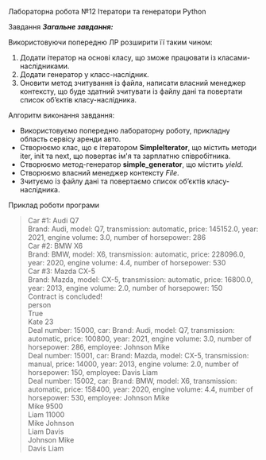 Лабораторна робота №12
Ітератори та генератори Python

Завдання
***Загальне завдання:***

Використовуючи попередню ЛР розширити її таким чином:
1. Додати ітератор на основі класу, що зможе працювати із класами-наслідниками.
2. Додати генератор у класс-наслідник.
3. Оновити метод зчитування із файла, написати власний менеджер контексту, що буде здатний зчитувати із файлу дані та 
   повертати список об’єктів класу-наслідника.


Алгоритм виконання завдання:
- Використовуємо попередню лабораторну роботу, прикладну область сервісу аренди авто.
- Створюємо клас, що є ітератором **SimpleIterator**, що містить методи iter, init та next, що повертає ім'я та зарплатню співробітника.
- Створюємо метод-генератор **simple_generator**, що містить *yield*.
- Створюємо власний менеджер контексту *File*.
- Зчитуємо із файлу дані та повертаємо список об’єктів класу-наслідника.


Приклад роботи програми
> Car #1: Audi Q7 <br>
> Brand: Audi, model: Q7, transmission: automatic, price: 145152.0, year: 2021, engine volume: 3.0, number of horsepower: 286 <br>
> Car #2: BMW X6 <br> 
> Brand: BMW, model: X6, transmission: automatic, price: 228096.0, year: 2020, engine volume: 4.4, number of horsepower: 530 <br>
> Car #3: Mazda CX-5 <br>
> Brand: Mazda, model: CX-5, transmission: automatic, price: 16800.0, year: 2013, engine volume: 2.0, number of horsepower: 150 <br>
> Contract is concluded! <br> 
> person <br> 
> True <br> 
> Kate 23 <br> 
> Deal number: 15000, car: Brand: Audi, model: Q7, transmission: automatic, price: 100800, year: 2021, engine volume: 3.0, number of horsepower: 286, employee: Johnson Mike <br> 
> Deal number: 15001, car: Brand: Mazda, model: CX-5, transmission: manual, price: 14000, year: 2013, engine volume: 2.0, number of horsepower: 150, employee: Davis Liam <br> 
> Deal number: 15002, car: Brand: BMW, model: X6, transmission: automatic, price: 158400, year: 2020, engine volume: 4.4, number of horsepower: 530, employee: Johnson Mike <br> 
> Mike 9500 <br> 
> Liam 11000 <br> 
> Mike Johnson <br> 
> Liam Davis <br> 
> Johnson Mike <br> 
> Davis Liam <br> 